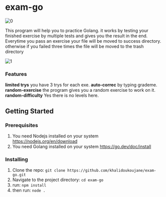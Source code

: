 # exam-go

![0](https://github.com/khalidoukoujane/exam-go/assets/114773582/e0632970-f286-49e7-b761-9744b6c76789)

This program will help you to practice Golang.
it works by testing your finished exercise by multiple tests
and gives you the result in the end.
Everytime you pass an exercise your file will be moved to success directory.
otherwise if you failed three times the file will be moved to the trash directory 

![1](https://github.com/khalidoukoujane/exam-go/assets/114773582/97af4795-1161-4ed0-b9e1-2ce79d7a24f5)
### Features
**limited trys** you have 3 trys for each exe.
**auto-correc** by typing grademe.
**random-exercise** the program gives you a random exercise to work on it.
**random-difficulty** Yes there is no levels here.
## Getting Started
### Prerequisites
1. You need Nodejs installed on your system
   https://nodejs.org/en/download
2. You need Golang installed on your system
   https://go.dev/doc/install

### Installing
1. Clone the repo:
   `git clone https://github.com/khalidoukoujane/exam-go.git`
2. Navigate to the project directory:
   `cd exam-go`
3. run: `npm install`
4. then run: `node .`

